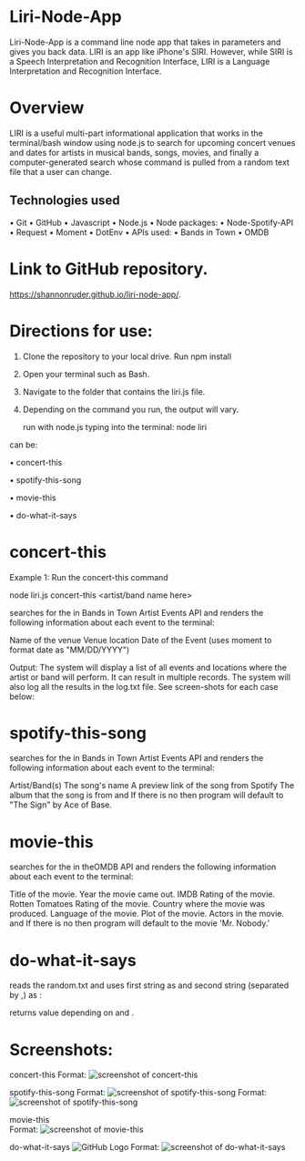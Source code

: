 
# Liri-Node-App
Liri-Node-App is a command line node app that takes in parameters and gives you back data. LIRI is an app like iPhone's SIRI. However, while SIRI is a Speech Interpretation and Recognition Interface, LIRI is a Language Interpretation and Recognition Interface.


# Overview
LIRI is a useful multi-part informational application that works in the terminal/bash window using node.js to search for upcoming concert venues and dates for artists in musical bands, songs, movies, and finally a computer-generated search whose command is pulled from a random text file that a user can change.


## Technologies used

• Git
• GitHub
• Javascript
• Node.js
• Node packages:
• Node-Spotify-API
• Request
• Moment
• DotEnv
• APIs used:
• Bands in Town
• OMDB



# Link to GitHub repository.
https://shannonruder.github.io/liri-node-app/.


# Directions for use:

1. Clone the repository to your local drive. Run npm install

1. Open your terminal such as Bash.

2. Navigate to the folder that contains the liri.js file.

3. Depending on the command you run, the output will vary.

    run with node.js typing into the terminal: node liri <liriReturn1> <liriReturn2>


<liriReturn1> can be:

• concert-this

• spotify-this-song

• movie-this

• do-what-it-says



# concert-this

Example 1: Run the concert-this command

node liri.js concert-this <artist/band name here>

searches for the <liriReturn2> in Bands in Town Artist Events API and renders the following information about each event to the terminal:

Name of the venue
Venue location
Date of the Event (uses moment to format date as "MM/DD/YYYY")

Output: The system will display a list of all events and locations where the artist or band will perform. It can result in multiple records. The system will also log all the results in the log.txt file. See screen-shots for each case below:


# spotify-this-song

searches for the <liriReturn2> in Bands in Town Artist Events API and renders the following information about each event to the terminal:

Artist/Band(s)
The song's name
A preview link of the song from Spotify
The album that the song is from
and If there is no <liriReturn2> then program will default to "The Sign" by Ace of Base.

# movie-this

searches for the <liriReturn2> in theOMDB API and renders the following information about each event to the terminal:

Title of the movie.
Year the movie came out.
IMDB Rating of the movie.
Rotten Tomatoes Rating of the movie.
Country where the movie was produced.
Language of the movie.
Plot of the movie.
Actors in the movie.
and If there is no <liriReturn2> then program will default to the movie 'Mr. Nobody.'

# do-what-it-says

reads the random.txt and uses first string as <liriReturn1> and second string (separated by ,) as <liriReturn2>:

returns value depending on <liriReturn1> and <liriReturn2>.


# Screenshots:


concert-this
Format: ![screenshot of concert-this](https://shannonruder.github.io/liri-node-app/images/concertthis.png)


spotify-this-song 
Format: ![screenshot of spotify-this-song](https://shannonruder.github.io/liri-node-app/images/sts.png)
Format: ![screenshot of spotify-this-song](https://shannonruder.github.io/liri-node-app/images/sts2.png)

movie-this  
Format: ![screenshot of movie-this](https://shannonruder.github.io/liri-node-app/images/mt.png)

do-what-it-says ![GitHub Logo](/images/dwis.png)
Format: ![screenshot of do-what-it-says](https://shannonruder.github.io/liri-node-app/images/dwis.png)






